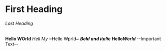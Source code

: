 # First Heading
###### Last Heading
**Hello WOrld**
*Hell My*
~Hello Wprld~
***Bold and italic***
**Hello*World***
--Important Text--
